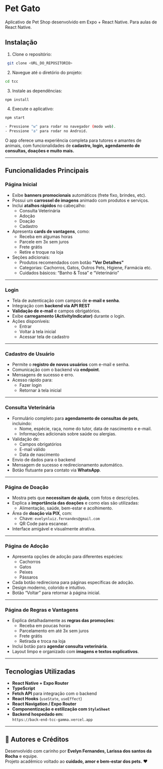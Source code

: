 # Pet Gato

Aplicativo de Pet Shop desenvolvido em Expo + React Native. Para aulas de React Native.

## Instalação
1. Clone o repositório:
```bash
 git clone <URL_DO_REPOSITORIO>
```
2. Navegue até o diretório do projeto:
```bash
cd tcc
```
3. Instale as dependências:
```bash
npm install
```
4. Execute o aplicativo:
```bash
npm start

- Pressione "w" para rodar no navegador (modo web).
- Pressione "a" para rodar no Android.
```
 
O app oferece uma experiência completa para tutores e amantes de animais, com funcionalidades de **cadastro, login, agendamento de consultas, doações e muito mais.**

---

## **Funcionalidades Principais**

###  **Página Inicial**
- Exibe **banners promocionais** automáticos (frete fixo, brindes, etc).
- Possui um **carrossel de imagens** animado com produtos e serviços.
- Inclui **atalhos rápidos** no cabeçalho:
  - Consulta Veterinária  
  - Adoção  
  - Doação  
  - Cadastro  
- Apresenta **cards de vantagens**, como:
  - Receba em algumas horas  
  - Parcele em 3x sem juros  
  - Frete grátis  
  - Retire e troque na loja  
- Seções adicionais:
  - Produtos recomendados com botão **"Ver Detalhes"**  
  - Categorias: Cachorros, Gatos, Outros Pets, Higiene, Farmácia etc.  
  - Cuidados básicos: “Banho & Tosa” e “Veterinário”

---

### **Login**
- Tela de autenticação com campos de **e-mail e senha**.
- Integração com **backend via API REST**
- **Validação de e-mail** e campos obrigatórios.
- Exibe **carregamento (ActivityIndicator)** durante o login.
- Ações disponíveis:
  - Entrar  
  - Voltar à tela inicial  
  - Acessar tela de cadastro  

---

### **Cadastro de Usuário**
- Permite o **registro de novos usuários** com e-mail e senha.
- Comunicação com o backend via **endpoint**.
- Mensagens de sucesso e erro.
- Acesso rápido para:
  - Fazer login  
  - Retornar à tela inicial  

---

###  **Consulta Veterinária**
- Formulário completo para **agendamento de consultas de pets**, incluindo:
  - Nome, espécie, raça, nome do tutor, data de nascimento e e-mail.  
  - Informações adicionais sobre saúde ou alergias.
- Validação de:
  - Campos obrigatórios  
  - E-mail válido  
  - Data de nascimento
- Envio de dados para o backend 
- Mensagem de sucesso e redirecionamento automático.
- Botão flutuante para contato via **WhatsApp**. 

---

###  **Página de Doação**
- Mostra pets que **necessitam de ajuda**, com fotos e descrições.
- Explica a **importância das doações** e como elas são utilizadas:
  - Alimentação, saúde, bem-estar e acolhimento.
- Área de **doação via PIX**, com:
  - Chave: `evelynluiz.fernandes@gmail.com`
  - QR Code para escanear.
- Interface amigável e visualmente atrativa.

---

### **Página de Adoção**
- Apresenta opções de adoção para diferentes espécies:
  - Cachorros  
  - Gatos  
  - Peixes  
  - Pássaros  
- Cada botão redireciona para páginas específicas de adoção.
- Design moderno, colorido e intuitivo.
- Botão “Voltar” para retornar à página inicial.

---

### **Página de Regras e Vantagens**
- Explica detalhadamente as **regras das promoções**:
  - Receba em poucas horas  
  - Parcelamento em até 3x sem juros  
  - Frete grátis  
  - Retirada e troca na loja  
- Inclui botão para **agendar consulta veterinária**.
- Layout limpo e organizado com **imagens e textos explicativos**.

---

## **Tecnologias Utilizadas**
-  **React Native + Expo Router**
-  **TypeScript**
-  **Fetch API** para integração com o backend
-  **React Hooks** (`useState`, `useEffect`)
-  **React Navigation / Expo Router**
-  **Componentização e estilização com `StyleSheet`**
-  **Backend hospedado em:**  
  `https://back-end-tcc-gamma.vercel.app`

---


## 🐾 **Autores e Créditos**
Desenvolvido com carinho por **Evelyn Fernandes, Larissa dos santos da Rocha** e equipe.  
Projeto acadêmico voltado ao **cuidado, amor e bem-estar dos pets.** ❤️